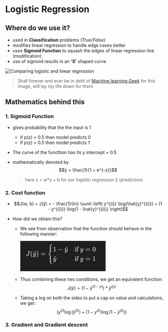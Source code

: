 # Logistic Regression

## Where do we use it?

- used in **Classification** problems _(True/False)_
- modifies linear regression to handle edge cases better
- uses **Sigmoid Function** to squash the edges of linear regression line (modification)
- use of sigmoid results in an **'S'** shaped curve

![Comparing logistic and linear regression](https://machinelearninggeek.com/wp-content/uploads/2020/09/0_LeezUk9jfv6X7DG-.png)

> Shall forever and ever be in debt of [Machine learning Geek](https://machinelearninggeek.com/) for this image, will lay my life down for them

## Mathematics behind this

### 1. Sigmoid Function

- gives probability that the the input is 1

  - if p(z) < 0.5 then model predicts 0
  - if p(z) > 0.5 then model predicts 1

- The curve of the functtion has its y intercept = 0.5

- mathematically denoted by $$ŷ = \frac{1}{1 + e^{-z}}$$
  > here z = w\*x + b for our logistic regression ŷ (prediction)

### 2. Cost function

- $$J(w, b) = J(ŷ) = - \frac{1}{m} \sum\ \left( y^{(i)} \log(\hat{y}^{(i)}) + (1 - y^{(i)}) \log(1 - \hat{y}^{(i)}) \right)$$

- How did we obtain this?

  - We see from observation that the function should behave in the following manner:

    ![$$J(\hat{y}) =\begin{cases} 1 - \hat{y} & \text{if } y = 0 \ \hat{y} & \text{if } y = 1 \end{cases}$$](image.png)

  - Thus combining these two conditions, we get an equivalent function:
    $$J(\hat{y}) = (1-\hat{y}^{(1-y)}) * \hat{y}^{(y)}$$

  - Taking a log on both the sides to put a cap on value and calculations, we get:
    $$\left( y^{(i)} \log(\hat{y}^{(i)}) + (1 - y^{(i)}) \log(1 - \hat{y}^{(i)}) \right)$$

### 3. Gradient and Gradient descent
